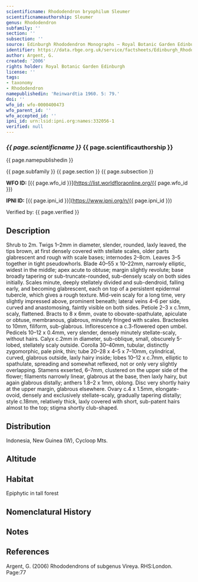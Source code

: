 ```yaml
---
scientificname: Rhododendron bryophilum Sleumer
scientificnameauthorship: Sleumer
genus: Rhododendron
subfamily: ''
section: ''
subsection: ''
source: Edinburgh Rhododendron Monographs – Royal Botanic Garden Edinburgh
identifier: https://data.rbge.org.uk/service/factsheets/Edinburgh_Rhododendron_Monographs.xhtml
author: Argent, G.
created: '2006'
rights holder: Royal Botanic Garden Edinburgh
license: ''
tags:
- taxonomy
- Rhododendron
namepublishedin: 'Reinwardtia 1960. 5: 79.'
doi: ''
wfo_id: wfo-0000400473
wfo_parent_id: ''
wfo_accepted_id: ''
ipni_id: urn:lsid:ipni.org:names:332056-1
verified: null
---
```

### _{{ page.scientificname }}_ {{ page.scientificauthorship }}
 {{ page.namepublishedin }}

{{ page.subfamily }} {{ page.section }} {{ page.subsection }}

**WFO ID:** [{{ page.wfo_id }}](https://list.worldfloraonline.org/{{ page.wfo_id }})

**IPNI ID:** [{{ page.ipni_id }}](https://www.ipni.org/n/{{ page.ipni_id }})

Verified by: {{ page.verified }}



## Description
Shrub to 2m. Twigs 1–2mm in diameter, slender, rounded, laxly leaved, the tips brown, at first densely covered with stellate scales, older parts glabrescent and rough with scale bases; internodes 2–8cm. Leaves 3–5 together in tight pseudowhorls. Blade 40–55 x 10–22mm, narrowly elliptic, widest in the middle; apex acute to obtuse; margin slightly revolute; base broadly tapering or sub-truncate-rounded, sub-densely scaly on both sides initially. Scales minute, deeply stellately divided and sub-dendroid, falling early, and becoming glabrescent, each on top of a persistent epidermal tubercle, which gives a rough texture. Mid-vein scaly for a long time, very slightly impressed above, prominent beneath; lateral veins 4–6 per side, curved and anastomosing, faintly visible on both sides. Petiole 2–3 x c.1mm, scaly, flattened. Bracts to 8 x 6mm, ovate to obovate-spathulate, apiculate or obtuse, membranous, glabrous, minutely fringed with scales. Bracteoles to 10mm, filiform, sub-­glabrous. Inflorescence a c.3-flowered open umbel. Pedicels 10–12 x 0.4mm, very slender, densely minutely stellate-scaly, without hairs. Calyx c.2mm in diameter, sub-oblique, small, obscurely 5-lobed, stellately scaly outside. Corolla 30–40mm, tubular, distinctly zygomorphic, pale pink, thin; tube 20–28 x 4–5 x 7–10mm, cylindrical, curved, glabrous outside, laxly hairy inside; lobes 10–12 x c.7mm, elliptic to spathulate, spreading and somewhat reflexed, not or only very slightly overlapping. Stamens exserted, 6–7mm, clustered on the upper side of the flower; filaments narrowly linear, glabrous at the base, then laxly hairy, but again glabrous distally; anthers 1.8–2 x 1mm, oblong. Disc very shortly hairy at the upper margin, glabrous elsewhere. Ovary c.4 x 1.5mm, elongate-ovoid, densely and exclusively stellate-scaly, gradually tapering distally; style c.18mm, relatively thick, laxly covered with short, sub-­patent hairs almost to the top; stigma shortly club-shaped.

## Distribution
Indonesia, New Guinea (W), Cycloop Mts.

## Altitude


## Habitat
Epiphytic in tall forest

## Nomenclatural History

                       
## Notes


## References

Argent, G. (2006) Rhododendrons of subgenus Vireya. RHS:London. Page:77
